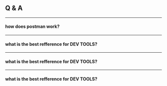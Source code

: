 
## Q & A 

***
#### how does postman work?

***
#### what is the best refference for DEV TOOLS?
***
#### what is the best refference for DEV TOOLS?
***
#### what is the best refference for DEV TOOLS?